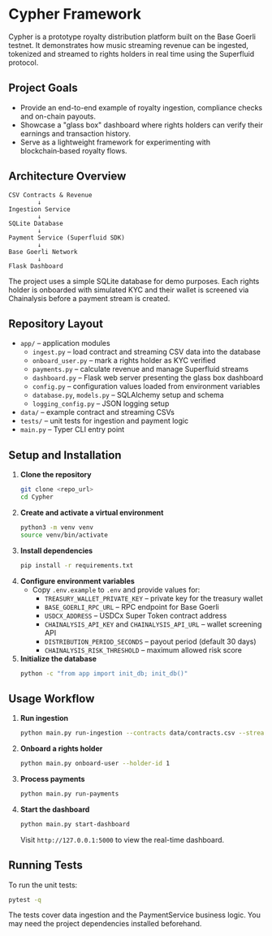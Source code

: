 # Cypher Framework

Cypher is a prototype royalty distribution platform built on the Base Goerli testnet. It demonstrates how music streaming revenue can be ingested, tokenized and streamed to rights holders in real time using the Superfluid protocol.

## Project Goals
- Provide an end-to-end example of royalty ingestion, compliance checks and on-chain payouts.
- Showcase a "glass box" dashboard where rights holders can verify their earnings and transaction history.
- Serve as a lightweight framework for experimenting with blockchain‑based royalty flows.

## Architecture Overview
```
CSV Contracts & Revenue
        ↓
Ingestion Service
        ↓
SQLite Database
        ↓
Payment Service (Superfluid SDK)
        ↓
Base Goerli Network
        ↓
Flask Dashboard
```
The project uses a simple SQLite database for demo purposes. Each rights holder is onboarded with simulated KYC and their wallet is screened via Chainalysis before a payment stream is created.

## Repository Layout
- `app/` – application modules
  - `ingest.py` – load contract and streaming CSV data into the database
  - `onboard_user.py` – mark a rights holder as KYC verified
  - `payments.py` – calculate revenue and manage Superfluid streams
  - `dashboard.py` – Flask web server presenting the glass box dashboard
  - `config.py` – configuration values loaded from environment variables
  - `database.py`, `models.py` – SQLAlchemy setup and schema
  - `logging_config.py` – JSON logging setup
- `data/` – example contract and streaming CSVs
- `tests/` – unit tests for ingestion and payment logic
- `main.py` – Typer CLI entry point

## Setup and Installation
1. **Clone the repository**
   ```bash
   git clone <repo_url>
   cd Cypher
   ```
2. **Create and activate a virtual environment**
   ```bash
   python3 -m venv venv
   source venv/bin/activate
   ```
3. **Install dependencies**
   ```bash
   pip install -r requirements.txt
   ```
4. **Configure environment variables**
   - Copy `.env.example` to `.env` and provide values for:
     - `TREASURY_WALLET_PRIVATE_KEY` – private key for the treasury wallet
     - `BASE_GOERLI_RPC_URL` – RPC endpoint for Base Goerli
     - `USDCX_ADDRESS` – USDCx Super Token contract address
     - `CHAINALYSIS_API_KEY` and `CHAINALYSIS_API_URL` – wallet screening API
     - `DISTRIBUTION_PERIOD_SECONDS` – payout period (default 30 days)
     - `CHAINALYSIS_RISK_THRESHOLD` – maximum allowed risk score
5. **Initialize the database**
   ```bash
   python -c "from app import init_db; init_db()"
   ```

## Usage Workflow
1. **Run ingestion**
   ```bash
   python main.py run-ingestion --contracts data/contracts.csv --streaming data/streaming.csv
   ```
2. **Onboard a rights holder**
   ```bash
   python main.py onboard-user --holder-id 1
   ```
3. **Process payments**
   ```bash
   python main.py run-payments
   ```
4. **Start the dashboard**
   ```bash
   python main.py start-dashboard
   ```
   Visit `http://127.0.0.1:5000` to view the real-time dashboard.

## Running Tests
To run the unit tests:
```bash
pytest -q
```

The tests cover data ingestion and the PaymentService business logic. You may need the project dependencies installed beforehand.
